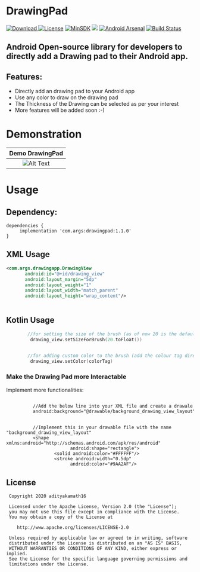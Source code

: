 # DrawingPad
[ ![Download](https://api.bintray.com/packages/skymansandy/Test/typewriterview/images/download.svg) ](https://bintray.com/skymansandy/Test/typewriterview/_latestVersion)
[![License](https://img.shields.io/badge/License%20-Apache%202-337ab7.svg)](https://www.apache.org/licenses/LICENSE-2.0)
[![MinSDK](https://img.shields.io/badge/API-16%2B-brightgreen.svg?style=flat)](https://android-arsenal.com/api?level=16)
[![](https://jitpack.io/v/skymansandy/typewriterview.svg)](https://jitpack.io/#skymansandy/typewriterview)
[![Android Arsenal](https://img.shields.io/badge/Android%20Arsenal-TypeWriterView-brightgreen.svg?style=flat)](https://android-arsenal.com/details/1/6996)
[![Build Status](https://travis-ci.org/skymansandy/typewriterview.svg?branch=master)](https://travis-ci.org/skymansandy/typewriterview)

## Android Open-source library for developers to directly add a Drawing pad to their Android app.


## Features:

 - Directly add an drawing pad to your Android app
 - Use any color to draw on the drawing pad
 - The Thickness of the Drawing can be selected as per your interest
 - More features will be added soon :-)
 
 
# Demonstration
|Demo DrawingPad|
|:---:|
|![Alt Text](https://firebasestorage.googleapis.com/v0/b/github--images.appspot.com/o/DrawingPad%2FDrawingpadoptimized.gif?alt=media&token=d8b2611a-b9bb-4ea0-97b2-ef1c956a3a1a)|

 
# Usage
## Dependency:
 
 ```
 dependencies {
      implementation 'com.args:drawingpad:1.1.0'
 }
 ```
 
 ## XML Usage
 ```xml
 <com.args.drawingapp.DrawingView
        android:id="@+id/drawing_view"
        android:layout_margin="5dp"
        android:layout_weight="1"
        android:layout_width="match_parent"
        android:layout_height="wrap_content"/>
     
 ```
 
 ## Kotlin Usage
 ```Kotlin
         //for setting the size of the brush (as of now 20 is the default)
          drawing_view.setSizeForBrush(20.toFloat())

         
         //for adding custom color to the brush (add the colour tag directly to colorTag)
          drawing_view.setColor(colorTag)

 ``` 
 
 ### Make the Drawing Pad more Interactable
          
Implement more functionalities:

```XML file

          //Add the below line into your XML file and create a drawale file
          android:background="@drawable/background_drawing_view_layout"

  ``` 

```drawable

          //Implement this in your drawable file with the name "background_drawing_view_layout"
          <shape xmlns:android="http://schemas.android.com/apk/res/android"
                        android:shape="rectangle">
                  <solid android:color="#FFFFFF"/>
                  <stroke android:width="0.5dp"
                        android:color="#9AA2AF"/>

  ``` 

 
 License
 -------
 
     Copyright 2020 adityakamath16
 
     Licensed under the Apache License, Version 2.0 (the "License");
     you may not use this file except in compliance with the License.
     You may obtain a copy of the License at
 
        http://www.apache.org/licenses/LICENSE-2.0
 
     Unless required by applicable law or agreed to in writing, software
     distributed under the License is distributed on an "AS IS" BASIS,
     WITHOUT WARRANTIES OR CONDITIONS OF ANY KIND, either express or implied.
     See the License for the specific language governing permissions and
     limitations under the License.

